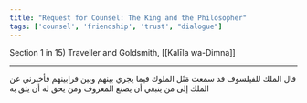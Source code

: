 ```yaml
---
title: "Request for Counsel: The King and the Philosopher"
tags: ['counsel', 'friendship', 'trust', "dialogue"]
---
```


 Section 1 in 15) Traveller and Goldsmith, [[Kalīla wa-Dimna]]

---
قال الملك للفيلسوف قد سمعت مَثَل الملوك فيما يجري بينهم وبين قرابينهم فأخبرني عن الملك إلى من ينبغي أن يصنع المعروف ومن يحق له أن يثق به
